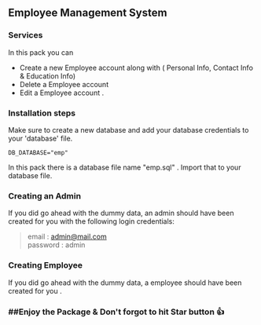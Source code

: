 ## Employee Management System

### Services 

In this pack you can 

- Create a new Employee account along with ( Personal Info, Contact Info & Education Info) <br>
- Delete a Employee account <br>
- Edit a Employee account .


### Installation steps 
Make sure to create a new database and add your database credentials to your 'database' file.

`DB_DATABASE="emp"`

In this pack there is a database file name "emp.sql" . Import that to your database file.

### Creating an Admin 

If you did go ahead with the dummy data, an admin should have been created for you with the following login credentials:

> email : admin@mail.com <br>
password : admin

### Creating Employee

If you did go ahead with the dummy data, a employee should have been created for you .

### ##Enjoy the Package & Don't forgot to hit Star button  👍 
